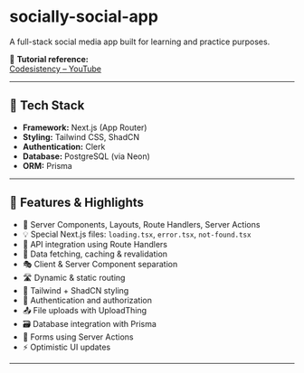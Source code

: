 # socially-social-app

A full-stack social media app built for learning and practice purposes.

🎥 **Tutorial reference:**  
[Codesistency – YouTube](https://www.youtube.com/watch?v=vUYopHWOURg&list=LL&index=1&t=679s&ab_channel=Codesistency)

---

## 🔧 Tech Stack

- **Framework:** Next.js (App Router)
- **Styling:** Tailwind CSS, ShadCN
- **Authentication:** Clerk
- **Database:** PostgreSQL (via Neon)
- **ORM:** Prisma

---

## 🚀 Features & Highlights

- 🧩 Server Components, Layouts, Route Handlers, Server Actions  
- 💡 Special Next.js files: `loading.tsx`, `error.tsx`, `not-found.tsx`  
- 📡 API integration using Route Handlers  
- 🔄 Data fetching, caching & revalidation  
- 🎭 Client & Server Component separation  
- 🛣️ Dynamic & static routing  
- 🎨 Tailwind + ShadCN styling  
- 🔐 Authentication and authorization  
- 📤 File uploads with UploadThing  
- 🗃️ Database integration with Prisma  
- 📝 Forms using Server Actions  
- ⚡ Optimistic UI updates

---
